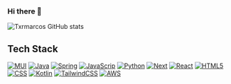 ### Hi there 👋

![Txrmarcos GitHub stats](https://github-readme-stats.vercel.app/api?username=Txrmarcos&show_icons=true&theme=synthwave)

## Tech Stack

[![MUI](https://img.shields.io/badge/MUI-%230081CB.svg?style=for-the-badge&logo=mui&logoColor=white)]('https://github.com/Txrmarcos')
[![Java](https://img.shields.io/badge/java-%23ED8B00.svg?style=for-the-badge&logo=openjdk&logoColor=white)]('https://github.com/Txrmarcos')
[![Spring](https://img.shields.io/badge/spring-%236DB33F.svg?style=for-the-badge&logo=spring&logoColor=white)]('https://github.com/Txrmarcos')
[![JavaScrip](	https://img.shields.io/badge/JavaScript-F7DF1E?style=for-the-badge&logo=javascript&logoColor=black)]('https://github.com/Txrmarcos')
[![Python](	https://img.shields.io/badge/Python-14354C?style=for-the-badge&logo=python&logoColor=white)]('https://github.com/Txrmarcos')
[![Next](	https://img.shields.io/badge/Next.js-000?logo=nextdotjs&logoColor=fff&style=for-the-badge)]('https://github.com/Txrmarcos')
[![React](	https://img.shields.io/badge/React-20232A?style=for-the-badge&logo=react&logoColor=61DAFB)]('https://github.com/Txrmarcos')
[![HTML5](	https://img.shields.io/badge/HTML5-E34F26?style=for-the-badge&logo=html5&logoColor=white)]('https://github.com/Txrmarcos')
[![CSS](	https://img.shields.io/badge/CSS3-1572B6?style=for-the-badge&logo=css3&logoColor=white)]('https://github.com/Txrmarcos')
[![Kotlin](https://img.shields.io/badge/kotlin-%237F52FF.svg?style=for-the-badge&logo=kotlin&logoColor=white)]('https://github.com/Txrmarcos')
[![TailwindCSS](https://img.shields.io/badge/tailwindcss-%2338B2AC.svg?style=for-the-badge&logo=tailwind-css&logoColor=white)]('https://github.com/Txrmarcos')
[![AWS](https://img.shields.io/badge/AWS-%23FF9900.svg?style=for-the-badge&logo=amazon-aws&logoColor=white)]('https://github.com/Txrmarcos')

